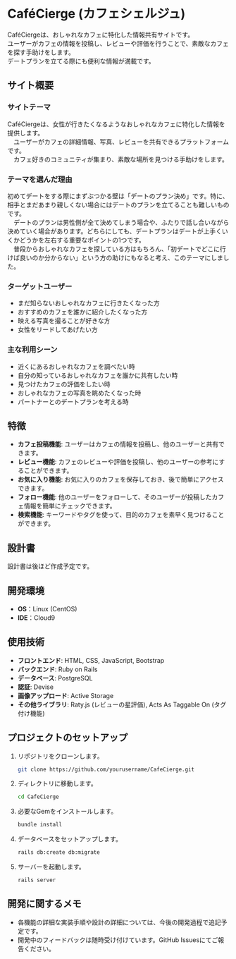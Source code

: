 # CaféCierge (カフェシェルジュ)

CaféCiergeは、おしゃれなカフェに特化した情報共有サイトです。  
ユーザーがカフェの情報を投稿し、レビューや評価を行うことで、素敵なカフェを探す手助けをします。  
デートプランを立てる際にも便利な情報が満載です。

## サイト概要

### サイトテーマ

CaféCiergeは、女性が行きたくなるようなおしゃれなカフェに特化した情報を提供します。  
　ユーザーがカフェの詳細情報、写真、レビューを共有できるプラットフォームです。  
　カフェ好きのコミュニティが集まり、素敵な場所を見つける手助けをします。

### テーマを選んだ理由

初めてデートをする際にまずぶつかる壁は「デートのプラン決め」です。特に、相手とまだあまり親しくない場合にはデートのプランを立てることも難しいものです。  
　デートのプランは男性側が全て決めてしまう場合や、ふたりで話し合いながら決めていく場合があります。どちらにしても、デートプランはデートが上手くいくかどうかを左右する重要なポイントの1つです。  
　普段からおしゃれなカフェを探している方はもちろん、「初デートでどこに行けば良いのか分からない」という方の助けにもなると考え、このテーマにしました。

### ターゲットユーザー

- まだ知らないおしゃれなカフェに行きたくなった方
- おすすめのカフェを誰かに紹介したくなった方
- 映える写真を撮ることが好きな方
- 女性をリードしてあげたい方

### 主な利用シーン

- 近くにあるおしゃれなカフェを調べたい時
- 自分の知っているおしゃれなカフェを誰かに共有したい時
- 見つけたカフェの評価をしたい時
- おしゃれなカフェの写真を眺めたくなった時
- パートナーとのデートプランを考える時

## 特徴

- **カフェ投稿機能**: ユーザーはカフェの情報を投稿し、他のユーザーと共有できます。
- **レビュー機能**: カフェのレビューや評価を投稿し、他のユーザーの参考にすることができます。
- **お気に入り機能**: お気に入りのカフェを保存しておき、後で簡単にアクセスできます。
- **フォロー機能**: 他のユーザーをフォローして、そのユーザーが投稿したカフェ情報を簡単にチェックできます。
- **検索機能**: キーワードやタグを使って、目的のカフェを素早く見つけることができます。

## 設計書

設計書は後ほど作成予定です。

## 開発環境

- **OS**：Linux (CentOS)
- **IDE**：Cloud9

## 使用技術

- **フロントエンド**: HTML, CSS, JavaScript, Bootstrap
- **バックエンド**: Ruby on Rails
- **データベース**: PostgreSQL
- **認証**: Devise
- **画像アップロード**: Active Storage
- **その他ライブラリ**: Raty.js (レビューの星評価), Acts As Taggable On (タグ付け機能)

## プロジェクトのセットアップ

1. リポジトリをクローンします。
   ```bash
   git clone https://github.com/yourusername/CafeCierge.git
   ```
2. ディレクトリに移動します。
   ```bash
   cd CafeCierge
   ```
3. 必要なGemをインストールします。
   ```bash
   bundle install
   ```
4. データベースをセットアップします。
   ```bash
   rails db:create db:migrate
   ```
5. サーバーを起動します。
   ```bash
   rails server
   ```

## 開発に関するメモ

- 各機能の詳細な実装手順や設計の詳細については、今後の開発過程で追記予定です。
- 開発中のフィードバックは随時受け付けています。GitHub Issuesにてご報告ください。
